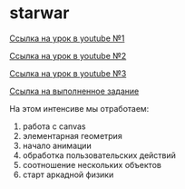 # starwar #
[Ссылка на урок в youtube №1](https://www.youtube.com/watch?v=j6E_jmQihTQ&t=24s)

[Ссылка на урок в youtube №2](https://www.youtube.com/watch?v=_fk_Tw-zoKI)

[Ссылка на урок в youtube №3](https://www.youtube.com/watch?v=v9vQZUH3NXQ)

[Ссылка на выполненное задание](https://evgenprushk.github.io/starwar/)

На этом интенсиве мы отработаем:

1. работа с canvas
2. элементарная геометрия
3. начало анимации
4. обработка пользовательских действий
5. соотношение нескольких объектов
6. старт аркадной физики

